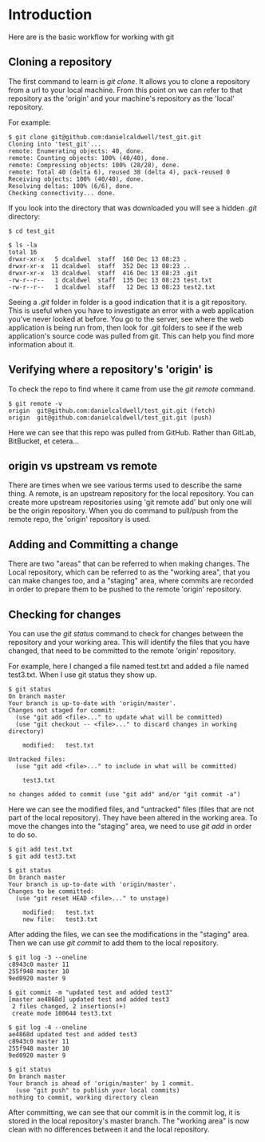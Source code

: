 # Introduction

Here are is the basic workflow for working with git

## Cloning a repository

The first command to learn is *git clone*. It allows you to clone a repository from a url to your local machine. From this point on we can refer to 
that repository as the 'origin' and your machine's repository as the 'local' repository. 

For example: 

```
$ git clone git@github.com:danielcaldwell/test_git.git
Cloning into 'test_git'...
remote: Enumerating objects: 40, done.
remote: Counting objects: 100% (40/40), done.
remote: Compressing objects: 100% (28/28), done.
remote: Total 40 (delta 6), reused 38 (delta 4), pack-reused 0
Receiving objects: 100% (40/40), done.
Resolving deltas: 100% (6/6), done.
Checking connectivity... done.
```

If you look into the directory that was downloaded you will see a hidden *.git* directory: 

```
$ cd test_git

$ ls -la
total 16
drwxr-xr-x   5 dcaldwel  staff  160 Dec 13 08:23 .
drwxr-xr-x  11 dcaldwel  staff  352 Dec 13 08:23 ..
drwxr-xr-x  13 dcaldwel  staff  416 Dec 13 08:23 .git
-rw-r--r--   1 dcaldwel  staff  135 Dec 13 08:23 test.txt
-rw-r--r--   1 dcaldwel  staff   12 Dec 13 08:23 test2.txt
```

Seeing a *.git* folder in folder is a good indication that it is a git repository. This is useful when 
you have to investigate an error with a web application you've never looked at before. You go to the server, see
where the web application is being run from, then look for .git folders to see if 
the web application's source code was pulled from git. This can help you find more information about it. 


## Verifying where a repository's 'origin' is

To check the repo to find where it came from use the *git remote* command. 

```
$ git remote -v
origin	git@github.com:danielcaldwell/test_git.git (fetch)
origin	git@github.com:danielcaldwell/test_git.git (push)
```

Here we can see that this repo was pulled from GitHub. Rather than GitLab, BitBucket, et cetera...


## origin vs upstream vs remote

There are times when we see various terms used to describe the same thing. A remote, is an upstream repository
for the local repository. You can create more upstream repositories using 'git remote add' but only one will be the 
origin repository. When you do command to pull/push from the remote repo, the 'origin' repository is used. 

## Adding and Committing a change

There are two "areas" that can be referred to when making changes. The Local repository, which can be referred to as the "working area", that
you can make changes too, and a "staging" area, where commits are recorded in order to prepare them to be pushed to the remote 'origin' 
repository. 

## Checking for changes 

You can use the *git status* command to check for changes between the repository and your working area. This will identify the files that 
you have changed, that need to be committed to the remote 'origin' repository. 

For example, here I changed a file named test.txt and added a file named test3.txt. When I use git status they show up. 

```
$ git status
On branch master
Your branch is up-to-date with 'origin/master'.
Changes not staged for commit:
  (use "git add <file>..." to update what will be committed)
  (use "git checkout -- <file>..." to discard changes in working directory)

	modified:   test.txt

Untracked files:
  (use "git add <file>..." to include in what will be committed)

	test3.txt

no changes added to commit (use "git add" and/or "git commit -a")
```

Here we can see the modified files, and "untracked" files (files that are not part of the local repository). They have been altered in the
working area. To move the changes into the "staging" area, we need to use *git add* in order to do so. 

```
$ git add test.txt 
$ git add test3.txt 

$ git status
On branch master
Your branch is up-to-date with 'origin/master'.
Changes to be committed:
  (use "git reset HEAD <file>..." to unstage)

	modified:   test.txt
	new file:   test3.txt
```

After adding the files, we can see the modifications in the "staging" area. Then we can use *git commit* to add them to the local repository. 


```
$ git log -3 --oneline 
c8943c0 master 11
255f948 master 10
9ed0920 master 9

$ git commit -m "updated test and added test3"
[master ae4868d] updated test and added test3
 2 files changed, 2 insertions(+)
 create mode 100644 test3.txt

$ git log -4 --oneline
ae4868d updated test and added test3
c8943c0 master 11
255f948 master 10
9ed0920 master 9

$ git status
On branch master
Your branch is ahead of 'origin/master' by 1 commit.
  (use "git push" to publish your local commits)
nothing to commit, working directory clean
```

After committing, we can see that our commit is in the commit log, it is stored in the local repository's master branch. The "working area" is 
now clean with no differences between it and the local repository. 


